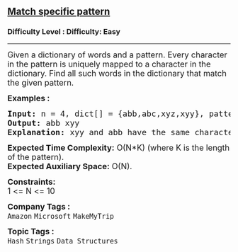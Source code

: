 <h2><a href="https://www.geeksforgeeks.org/problems/match-specific-pattern/1">Match specific pattern</a></h2><h3>Difficulty Level : Difficulty: Easy</h3><hr><div class="problems_problem_content__Xm_eO"><p><span style="font-size: 18px;">Given a dictionary of words and a pattern. Every character in the pattern is uniquely mapped to a character in the dictionary. Find all such words in the dictionary that match the given pattern.&nbsp;</span></p>
<p><span style="font-size: 18px;"><strong>Examples :</strong></span></p>
<pre><span style="font-size: 18px;"><strong>Input: </strong>n = 4, dict[] = {abb,abc,xyz,xyy}, pattern  = foo
<strong>Output: </strong>abb xyy<strong>
Explanation: </strong>xyy and abb have the same character at index 1 and 2 like the pattern.</span></pre>
<p><span style="font-size: 18px;"><strong>Expected Time Complexity:</strong>&nbsp;O(N*K) (where K is the&nbsp;length of the pattern).<br><strong>Expected Auxiliary Space:</strong>&nbsp;O(N).</span></p>
<p><span style="font-size: 18px;"><strong>Constraints:</strong><br>1 &lt;= N &lt;= 10</span></p></div><p><span style=font-size:18px><strong>Company Tags : </strong><br><code>Amazon</code>&nbsp;<code>Microsoft</code>&nbsp;<code>MakeMyTrip</code>&nbsp;<br><p><span style=font-size:18px><strong>Topic Tags : </strong><br><code>Hash</code>&nbsp;<code>Strings</code>&nbsp;<code>Data Structures</code>&nbsp;